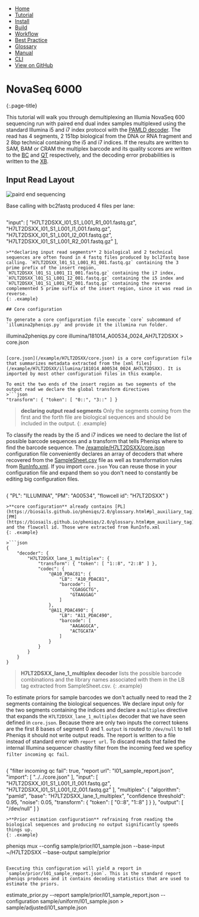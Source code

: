 <!--
    Pheniqs : PHilology ENcoder wIth Quality Statistics
    Copyright (C) 2018  Lior Galanti
    NYU Center for Genetics and System Biology

    Author: Lior Galanti <lior.galanti@nyu.edu>

    This program is free software: you can redistribute it and/or modify
    it under the terms of the GNU Affero General Public License as
    published by the Free Software Foundation, either version 3 of the
    License, or (at your option) any later version.

    This program is distributed in the hope that it will be useful,
    but WITHOUT ANY WARRANTY; without even the implied warranty of
    MERCHANTABILITY or FITNESS FOR A PARTICULAR PURPOSE.  See the
    GNU Affero General Public License for more details.

    You should have received a copy of the GNU Affero General Public License
    along with this program.  If not, see <http://www.gnu.org/licenses/>.
-->

<section id="navigation">
    <ul>
        <li><a                  href="/pheniqs/2.0/">Home</a></li>
        <li><a                  href="/pheniqs/2.0/tutorial.html">Tutorial</a></li>
        <li><a                  href="/pheniqs/2.0/install.html">Install</a></li>
        <li><a                  href="/pheniqs/2.0/build.html">Build</a></li>
        <li><a class="active"   href="/pheniqs/2.0/workflow.html">Workflow</a></li>
        <li><a                  href="/pheniqs/2.0/best_practices.html">Best Practice</a></li>
        <li><a                  href="/pheniqs/2.0/glossary.html">Glossary</a></li>
        <li><a                  href="/pheniqs/2.0/manual.html">Manual</a></li>
        <li><a                  href="/pheniqs/2.0/cli.html">CLI</a></li>
        <li><a class="github"   href="http://github.com/biosails/pheniqs">View on GitHub</a></li>
    </ul>
    <div class="clear" />
</section>

# NovaSeq 6000
{:.page-title}

This tutorial will walk you through demultiplexing an Illumia NovaSeq 600 sequencing run with paired end dual index samples multiplexed using the standard Illumina i5 and i7 index protocol with the [PAMLD decoder](glossary.html#phred_adjusted_maximum_likelihood_decoding). The read has 4 segments, 2 151bp biological from the DNA or RNA fragment and 2 8bp technical containing the i5 and i7 indices. If the results are written to SAM, BAM or CRAM the multiplex barcode and its quality scores are written to the [BC](glossary.html#bc_auxiliary_tag) and [QT](glossary.html#qt_auxiliary_tag) respectively, and the decoding error probabilities is written to the [XB](glossary.html#xb_auxiliary_tag).

## Input Read Layout

![paird end sequencing](/pheniqs/assets/img/paired_end_sequencing.png)

Base calling with bc2fastq produced 4 files per lane:

>```json
"input": [
  "H7LT2DSXX_l01_S1_L001_R1_001.fastq.gz",
  "H7LT2DSXX_l01_S1_L001_I1_001.fastq.gz",
  "H7LT2DSXX_l01_S1_L001_I2_001.fastq.gz",
  "H7LT2DSXX_l01_S1_L001_R2_001.fastq.gz"
],
```
>**declaring input read segments** 2 biological and 2 technical sequences are often found in 4 fastq files produced by bcl2fastq base calling. `H7LT2DSXX_l01_S1_L001_R1_001.fastq.gz` containing the 3 prime prefix of the insert region, `H7LT2DSXX_l01_S1_L001_I1_001.fastq.gz` containing the i7 index, `H7LT2DSXX_l01_S1_L001_I2_001.fastq.gz` containing the i5 index and `H7LT2DSXX_l01_S1_L001_R2_001.fastq.gz` containing the reverse complemented 5 prime suffix of the insert region, since it was read in reverse.
{: .example}

## Core configuration

To generate a core configuration file execute `core` subcommand of `illumina2pheniqs.py` and provide it the illumina run folder.

```
illumina2pheniqs.py core illumina/181014_A00534_0024_AH7LT2DSXX > core.json
```

[core.json](/example/H7LT2DSXX/core.json) is a core configuration file that summarizes metadata extracted from the [xml files](/example/H7LT2DSXX/illumina/181014_A00534_0024_AH7LT2DSXX). It is imported by most other configuration files in this example.

To emit the two ends of the insert region as two segments of the output read we declare the global transform directives
>```json
"transform": { "token": [ "0::", "3::" ] }
```
>**declaring output read segments** Only the segments coming from the first and the forth file are biological sequences and should be included in the output.
{: .example}

To classify the reads by the i5 and i7 indices we need to declare the list of possible barcode sequences and a transform that tells Pheniqs where to find the barcode sequence. The [/example/H7LT2DSXX/core.json](core.json) configuration file conveniently declares an array of decoders that where recovered from the [SampleSheet.csv](/example/H7LT2DSXX/illumina/181014_A00534_0024_AH7LT2DSXX/SampleSheet.csv) file as well as transformation rules from [RunInfo.xml](/example/H7LT2DSXX/illumina/181014_A00534_0024_AH7LT2DSXX/RunInfo.xml). If you import `core.json` You can reuse those in your configuration file and expand them so you don't need to constantly be editing big configuration files.

>```json
{
    "PL": "ILLUMINA",
    "PM": "A00534",
    "flowcell id": "H7LT2DSXX"
}
```
>**core configuration** already contains [PL](https://biosails.github.io/pheniqs/2.0/glossary.html#pl_auxiliary_tag)
[PM](https://biosails.github.io/pheniqs/2.0/glossary.html#pm_auxiliary_tag)
and the flowcell id. Those were extracted from RunInfo.xml
{: .example}

>```json
{
    "decoder": {
        "H7LT2DSXX_lane_1_multiplex": {
            "transform": { "token": [ "1::8", "2::8" ] },
            "codec": {
                "@A10_PDAC81": {
                    "LB": "A10_PDAC81",
                    "barcode": [
                        "CGAGGCTG",
                        "GTAAGGAG"
                    ]
                },
                "@A11_PDAC490": {
                    "LB": "A11_PDAC490",
                    "barcode": [
                        "AAGAGGCA",
                        "ACTGCATA"
                    ]
                }
            }
        }
    }
}
```
>**H7LT2DSXX_lane_1_multiplex decoder** lists the possible barcode combinations and the library names associated with them in the LB tag extracted from SampleSheet.csv.
{: .example}

To estimate priors for sample barcodes we don't actually need to read the 2 segments containing the biological sequences. We declare input only for the two segments containing the indices and declare a `multiplex` directive that expands the `H7LT2DSXX_lane_1_multiplex` decoder that we have seen defined in `core.json`. Because there are only two inputs the correct tokens are the first 8 bases of segment 0 and 1. `output` is routed to `/dev/null` to tell Pheniqs it should not write output reads. The report is written to a file instead of standard error with `report url`. To discard reads that failed the internal Illumina sequencer chastity filter from the incoming feed we speficy `filter incoming qc fail`.

>```json
{
    "filter incoming qc fail": true,
    "report url": "l01_sample_report.json",
    "import": [
        "../../core.json"
    ],
    "input": [
        "H7LT2DSXX_l01_S1_L001_I1_001.fastq.gz",
        "H7LT2DSXX_l01_S1_L001_I2_001.fastq.gz"
    ],
    "multiplex": {
        "algorithm": "pamld",
        "base": "H7LT2DSXX_lane_1_multiplex",
        "confidence threshold": 0.95,
        "noise": 0.05,
        "transform": {
            "token": [
                "0::8",
                "1::8"
            ]
        }
    },
    "output": [
        "/dev/null"
    ]
}
```
>**Prior estimation configuration** refraining from reading the biological sequences and producing no output significantly speeds things up.
{: .example}

```
pheniqs mux --config sample/prior/l01_sample.json --base-input ~/H7LT2DSXX --base-output sample/prior
```

Executing this configuration will yield a report in `sample/prior/l01_sample_report.json`. This is the standard report pheniqs produces and it contains decoding statistics that are used to estimate the priors.

```
estimate_prior.py --report sample/prior/l01_sample_report.json --configuration sample/uniform/l01_sample.json > sample/adjusted/l01_sample.json
```
